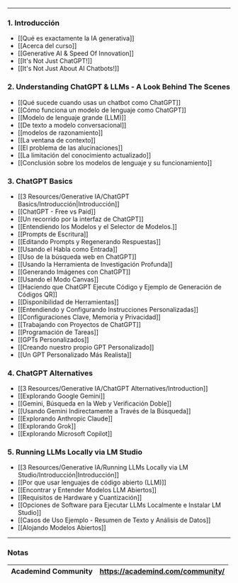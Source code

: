 
---

### 1. Introducción

- [[Qué es exactamente la IA generativa]] 
- [[Acerca del curso]]
- [[Generative AI & Speed Of Innovation]]
- [[It's Not Just ChatGPT!]]
- [[It's Not Just About AI Chatbots!]]

### 2. Understanding ChatGPT & LLMs - A Look Behind The Scenes

- [[Qué sucede cuando usas un chatbot como ChatGPT]]
- [[Cómo funciona un modelo de lenguaje como ChatGPT]]
- [[Modelo de lenguaje grande (LLM)]]
- [[De texto a modelo conversacional]]
- [[modelos de razonamiento]]
- [[La ventana de contexto]]
- [[El problema de las alucinaciones]]
- [[La limitación del conocimiento actualizado]]
- [[Conclusión sobre los modelos de lenguaje y su funcionamiento]]

### 3. ChatGPT Basics

- [[3 Resources/Generative IA/ChatGPT Basics/Introducción|Introducción]]
- [[ChatGPT - Free vs Paid]]
- [[Un recorrido por la interfaz de ChatGPT]]
- [[Entendiendo los Modelos y el Selector de Modelos.]]
- [[Prompts de Escritura]]
- [[Editando Prompts y Regenerando Respuestas]]
- [[Usando el Habla como Entrada]]
- [[Uso de la búsqueda web en ChatGPT]]
- [[Usando la Herramienta de Investigación Profunda]]
- [[Generando Imágenes con ChatGPT]]
- [[Usando el Modo Canvas]]
- [[Haciendo que ChatGPT Ejecute Código y Ejemplo de Generación de Códigos QR]]
- [[Disponibilidad de Herramientas]]
- [[Entendiendo y Configurando Instrucciones Personalizadas]]
- [[Configuraciones Clave, Memoria y Privacidad]]
- [[Trabajando con Proyectos de ChatGPT]]
- [[Programación de Tareas]]
- [[GPTs Personalizados]]
- [[Creando nuestro propio GPT Personalizado]]
- [[Un GPT Personalizado Más Realista]]

### 4. ChatGPT Alternatives

- [[3 Resources/Generative IA/ChatGPT Alternatives/Introduction]]
- [[Explorando Google Gemini]]
- [[Gemini, Búsqueda en la Web y Verificación Doble]]
- [[Usando Gemini Indirectamente a Través de la Búsqueda]]
- [[Explorando Anthropic Claude]]
- [[Explorando Grok]]
- [[Explorando Microsoft Copilot]]

### 5. Running LLMs Locally via LM Studio

- [[3 Resources/Generative IA/Running LLMs Locally via LM Studio/Introducción|Introducción]]
- [[Por que usar lenguajes de código abierto (LLM)]]
- [[Encontrar y Entender Modelos LLM Abiertos]]
- [[Requisitos de Hardware y Cuantización]]
- [[Opciones de Software para Ejecutar LLMs Localmente e Instalar LM Studio]]
- [[Casos de Uso Ejemplo - Resumen de Texto y Análisis de Datos]]
- [[Alojando Modelos Abiertos]]

---
### Notas

| **Academind Community** | https://academind.com/community/ |
| ----------------------- | -------------------------------- |


